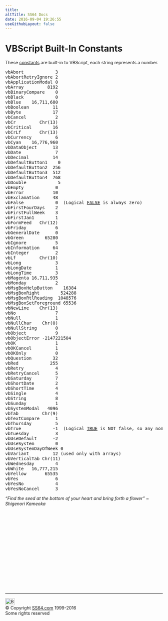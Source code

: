 ```yaml
---
title:
altTitle: SS64 Docs
date: 2016-09-04 19:26:55
useGithubLayout: false
---
```

<!-- #BeginLibraryItem "/Library/head_vbsyntax.lbi" --><!-- #EndLibraryItem --><h1>VBScript Built-In Constants</h1> 
<p>These <a href="syntax-variables.html">constants</a> are built-in to VBScript, each string represents a number.</p>
<pre>vbAbort            3 
vbAbortRetryIgnore 2 
vbApplicationModal 0 
vbArray         8192 
vbBinaryCompare    0 
vbBlack            0 
vbBlue    16,711,680 
vbBoolean         11 
vbByte            17 
vbCancel           2 
vbCr         Chr(13) 
vbCritical        16 
vbCrLf       Chr(13) 
vbCurrency         6 
vbCyan    16,776,960 
vbDataObject      13 
vbDate             7 
vbDecimal         14 
vbDefaultButton1    0 
vbDefaultButton2  256 
vbDefaultButton3  512 
vbDefaultButton4  768 
vbDouble            5
vbEmpty            0 
vbError           10 
vbExclamation     48 
vbFalse            0  (Logical <a href="http://en.wikipedia.org/wiki/Boolean_data_type">FALSE</a> is always zero)
vbFirstFourDays    2 
vbFirstFullWeek    3 
vbFirstJan1        1 
vbFormFeed   Chr(12) 
vbFriday           6 
vbGeneralDate      0 
vbGreen        65280 
vbIgnore           5 
vbInformation     64 
vbInteger          2 
vbLf         Chr(10) 
vbLong             3 
vbLongDate         1 
vbLongTime         3 
vbMagenta 16,711,935 
vbMonday           2 
vbMsgBoxHelpButton    16384 
vbMsgBoxRight        524288 
vbMsgBoxRtlReading  1048576 
vbMsgBoxSetForeground 65536 
vbNewLine    Chr(13) 
vbNo               7 
vbNull             1 
vbNullChar    Chr(0) 
vbNullString       0 
vbObject           9 
vbObjectError -2147221504 
vbOK               1 
vbOKCancel         1 
vbOKOnly           0 
vbQuestion        32 
vbRed            255 
vbRetry            4 
vbRetryCancel      5 
vbSaturday         7 
vbShortDate        2 
vbShortTime        4 
vbSingle           4 
vbString           8 
vbSunday           1 
vbSystemModal   4096 
vbTab         Chr(9) 
vbTextCompare      1 
vbThursday         5 
vbTrue            -1  (Logical <a href="http://en.wikipedia.org/wiki/Boolean_data_type">TRUE</a> is NOT false, so any non-zero value is true)
vbTuesday          3 
vbUseDefault      -2 
vbUseSystem        0 
vbUseSystemDayOfWeek 0 
vbVariant         12 (used only with arrays)
vbVerticalTab Chr(11) 
vbWednesday        4 
vbWhite   16,777,215 
vbYellow       65535 
vbYes              6 
vbYesNo            4 
vbYesNoCancel      3 </pre>
<p class="quote"><i>“Find the seed at the bottom of your heart and bring forth a flower” ~ Shigenori Kameoka</i></p><!-- #BeginLibraryItem "/Library/foot_vb.lbi" --><p>
<!-- VB300 -->
<ins class="adsbygoogle" style="display:inline-block;width:300px;height:250px" data-ad-client="ca-pub-6140977852749469" data-ad-slot="1683739502"></ins>
<script>
(adsbygoogle = window.adsbygoogle || []).push({});
</script></p>
<hr>
<div id="bl" class="footer"><a href="syntax-constants.html#"><img src="../images/top.png" width="30" height="22" alt="Back to the Top"></a></div>
<div id="br" class="footer, tagline">© Copyright <a href="../index.html">SS64.com</a> 1999-2016<br>
Some rights reserved</div><!-- #EndLibraryItem -->

